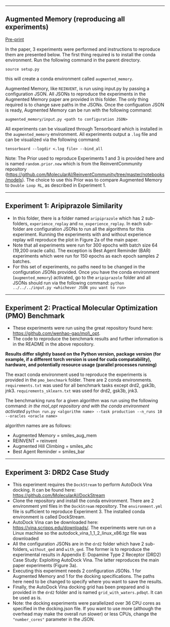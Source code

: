 ---------------------------------------------------------------------------------------
Augmented Memory (reproducing all experiments)
---------------------------------------------------------------------------------------


[Pre-print](https://chemrxiv.org/engage/chemrxiv/article-details/646a353da32ceeff2d014776)

In the paper, 3 experiments were performed and instructions to reproduce them are presented below. The first thing required is to install the conda environment. Run the following command in the parent directory.

`source setup.py`

this will create a conda environment called `augmented_memory`.

Augmented Memory, like `REINVENT`, is run using input.py by passing a configuration JSON. All JSONs to reproduce the experiments in the Augmented Memory paper are provided in this folder. The only thing required is to change save paths in the JSONs. Once the configuation JSON is ready, Augmented Memory can be run with the following command:

`augmented_memory/input.py <path to configuration JSON>`

All experiments can be visualized through Tensorboard which is installed in the `augmented_memory` environment. All experiments output a `.log` file and can be visualized via the following command:

`tensorboard --logdir <.log file> --bind_all`

Note: The Prior used to reproduce Experiments 1 and 3 is provided here and is named `random.prior.new` which is from the ReinventCommunity repository (https://github.com/MolecularAI/ReinventCommunity/tree/master/notebooks/models). The choice to use this Prior was to compare Augmented Memory to `Double Loop RL`, as described in Experiment 1. 

---------------------------------------------------------------------------------------
Experiment 1: Aripiprazole Similarity
---------------------------------------------------------------------------------------
* In this folder, there is a folder named `aripiprazole` which has 2 sub-folders, `experience_replay` and `no_experience_replay`. In each sub-folder are configuration JSONs to run all the algorithms for this experiment. Running the experiments with and without experience replay will reproduce the plot in Figure 2a of the main paper.
* Note that all experiments were run for 300 epochs with batch size 64 (19,200 oracle calls). The exception is Best Agent Reminder (BAR) experiments which were run for 150 epochs as each epoch samples *2* batches.
* For this set of experiments, no paths need to be changed in the configuration JSONs provided. Once you have the conda environment (`augmented_memory`) activated, go to the `aripiprazole` folder and all JSONs should run via the following command:
`python ../../../input.py <whichever JSON you want to run>`

---------------------------------------------------------------------------------------
Experiment 2: Practical Molecular Optimization (PMO) Benchmark
---------------------------------------------------------------------------------------
* These experiments were run using the great repository found here: https://github.com/wenhao-gao/mol\_opt.
* The code to reproduce the benchmark results and further information is in the README in the above repository.

**Results differ slightly based on the Python version, package version (for example, if a different torch version is used for cuda compatability), 
hardware, and potentially resource usage (parallel processes running)**

The exact conda environment used to reproduce the experiments is provided in the `pmo_benchmark` folder. There are 2 conda environments. 
`requirements.txt` was used for all benchmark tasks except drd2, gsk3b, jnk3. `requirements_sklearn.txt` was used for drd2, gsk3b, jnk3.

The benchmarking runs for a given algorithm was run using the following command:
*in the mol_opt repository and with the conda environment activated*
`python run.py <algorithm name> --task production --n_runs 10 --oracles <oracle name>`

algorithm names are as follows:
* Augmented Memory = smiles\_aug\_mem
* REINVENT = reinvent
* Augmented Hill Climbing = smiles\_ahc
* Best Agent Reminder = smiles\_bar

---------------------------------------------------------------------------------------
Experiment 3: DRD2 Case Study
---------------------------------------------------------------------------------------
* This experiment requires the `DockStream` to perform AutoDock Vina docking. It can be found here: https://github.com/MolecularAI/DockStream
* Clone the repository and install the conda environment. There are 2 environment yml files in the `DockStream` repository. The `environment.yml` file is sufficient to reproduce Experiment 3. The installed conda environment is called DockStream. 
* AutoDock Vina can be downloaded here: https://vina.scripps.edu/downloads/. The experiments were run on a Linux machine so the autodock_vina_1_1_2_linux_x86.tgz file was downloaded
* All the configuration JSONs are in the `drd2` folder which have 2 sub-folders, `without_qed` and `with_qed`. The former is to reproduce the experimental results in Appendix E: Dopamine Type 2 Receptor (DRD2) Case Study: Exploiting AutoDock Vina. The latter reproduces the main paper experiments (Figure 3a). 
* Executing this experiment needs 2 configuration JSONs. 1 for Augmented Memory and 1 for the docking specifications. The paths here need to be changed to specify where you want to save the results. 
* Finally, the AutoDock Vina docking grid has been prepared and is provided in the `drd2` folder and is named `grid_with_waters.pdbqt`. It can be used as is.
* Note: the docking experiments were parallelized over 36 CPU cores as specified in the docking.json file. If you want to use more (although the overhead may make the overall run slower) or less CPUs, change the `"number_cores"` parameter in the JSON.
